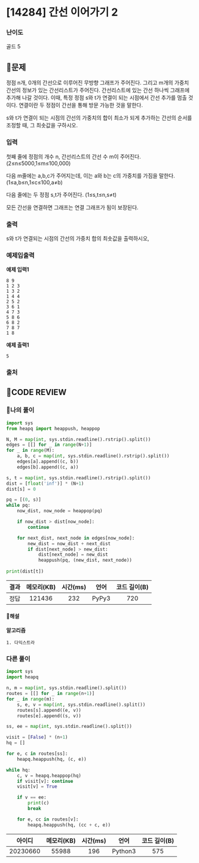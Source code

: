 # [14284] 간선 이어가기 2

### **난이도**
골드 5
## **📝문제**
정점 n개, 0개의 간선으로 이루어진 무방향 그래프가 주어진다. 그리고 m개의 가중치 간선의 정보가 있는 간선리스트가 주어진다. 간선리스트에 있는 간선 하나씩 그래프에 추가해 나갈 것이다. 이때, 특정 정점 s와 t가 연결이 되는 시점에서 간선 추가를 멈출 것이다. 연결이란 두 정점이 간선을 통해 방문 가능한 것을 말한다.

s와 t가 연결이 되는 시점의 간선의 가중치의 합이 최소가 되게 추가하는 간선의 순서를 조정할 때, 그 최솟값을 구하시오.
### **입력**
첫째 줄에 정점의 개수 n, 간선리스트의 간선 수 m이 주어진다.(2≤n≤5000,1≤m≤100,000)

다음 m줄에는 a,b,c가 주어지는데, 이는 a와 b는 c의 가중치를 가짐을 말한다. (1≤a,b≤n,1≤c≤100,a≠b)

다음 줄에는 두 정점 s,t가 주어진다. (1≤s,t≤n,s≠t)

모든 간선을 연결하면 그래프는 연결 그래프가 됨이 보장된다.
### **출력**
s와 t가 연결되는 시점의 간선의 가중치 합의 최솟값을 출력하시오,
### **예제입출력**

**예제 입력1**

```
8 9
1 2 3
1 3 2
1 4 4
2 5 2
3 6 1
4 7 3
5 8 6
6 8 2
7 8 7
1 8
```

**예제 출력1**

```
5
```

### **출처**

## **🧐CODE REVIEW**

### **🧾나의 풀이**

```python
import sys
from heapq import heappush, heappop

N, M = map(int, sys.stdin.readline().rstrip().split())
edges = [[] for _ in range(N+1)]
for _ in range(M):
    a, b, c = map(int, sys.stdin.readline().rstrip().split())
    edges[a].append((c, b))
    edges[b].append((c, a))

s, t = map(int, sys.stdin.readline().rstrip().split())
dist = [float('inf')] * (N+1)
dist[s] = 0

pq = [(0, s)]
while pq:
    now_dist, now_node = heappop(pq)

    if now_dist > dist[now_node]:
        continue

    for next_dist, next_node in edges[now_node]:
        new_dist = now_dist + next_dist
        if dist[next_node] > new_dist:
            dist[next_node] = new_dist
            heappush(pq, (new_dist, next_node))
    
print(dist[t])
```

결과	| 메모리(KB) |	시간(ms) |	언어 |	코드 길이(B)
:----:|:-----:|:-----:|:-----:|:--------:
정답|121436|232|PyPy3|720
#### **📝해설**

**알고리즘**
```
1. 다익스트라
```

### **다른 풀이**

```python
import sys
import heapq

n, m = map(int, sys.stdin.readline().split())
routes = [[] for _ in range(n+1)]
for _ in range(m):
    s, e, v = map(int, sys.stdin.readline().split())
    routes[s].append((e, v))
    routes[e].append((s, v))

ss, ee = map(int, sys.stdin.readline().split())

visit = [False] * (n+1)
hq = []

for e, c in routes[ss]:
    heapq.heappush(hq, (c, e))

while hq:
    c, v = heapq.heappop(hq)
    if visit[v]: continue
    visit[v] = True

    if v == ee:
        print(c)
        break

    for e, cc in routes[v]:
        heapq.heappush(hq, (cc + c, e))
```

아이디 | 메모리(KB) |	시간(ms) |	언어 |	코드 길이(B) 
:-----:|:-----:|:-----:|:----:|:--------:
20230660|55988|196|Python3|575
